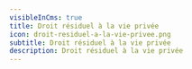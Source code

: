 ```yaml
---
visibleInCms: true
title: Droit résiduel à la vie privée
icon: droit-residuel-a-la-vie-privee.png
subtitle: Droit résiduel à la vie privée
description: Droit résiduel à la vie privée
---
```

